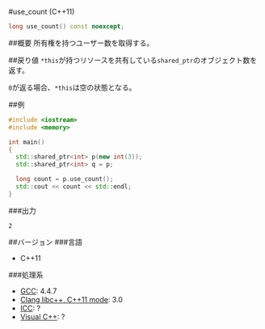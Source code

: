 #use_count (C++11)
```cpp
long use_count() const noexcept;
```

##概要
所有権を持つユーザー数を取得する。


##戻り値
`*this`が持つリソースを共有している`shared_ptr`のオブジェクト数を返す。

`0`が返る場合、`*this`は空の状態となる。


##例
```cpp
#include <iostream>
#include <memory>

int main()
{
  std::shared_ptr<int> p(new int(3));
  std::shared_ptr<int> q = p;

  long count = p.use_count();
  std::cout << count << std::endl;
}
```

###出力
```
2
```

##バージョン
###言語
- C++11

###処理系
- [GCC](/implementation#gcc.md): 4.4.7
- [Clang libc++, C++11 mode](/implementation#clang.md): 3.0
- [ICC](/implementation#icc.md): ?
- [Visual C++](/implementation#visual_cpp.md): ?
